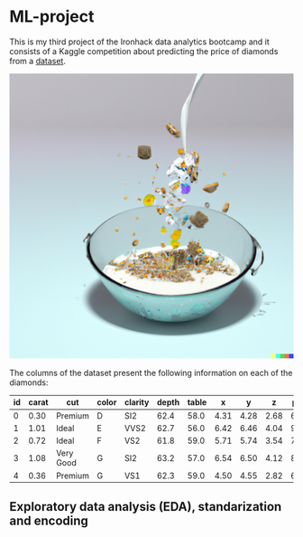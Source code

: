 # ML-project

This is my third project of the Ironhack data analytics bootcamp and it consists of a Kaggle competition about predicting the price of diamonds from a [dataset](https://www.kaggle.com/competitions/diamonds-datamad1022).

![diamond breakfast](/images/diamond-breakfast-1.png)

The columns of the dataset present the following information on each of the diamonds:

| id | carat | cut       | color | clarity | depth | table | x    | y    | z    | price |
|--- |-------|-----------|-------|---------|-------|-------|------|------|------|-------|
| 0  | 0.30  | Premium   | D     | SI2     | 62.4  | 58.0  | 4.31 | 4.28 | 2.68 | 6.353 |
| 1  | 1.01  | Ideal     | E     | VVS2    | 62.7  | 56.0  | 6.42 | 6.46 | 4.04 | 9.183 |
| 2  | 0.72  | Ideal     | F     | VS2     | 61.8  | 59.0  | 5.71 | 5.74 | 3.54 | 7.983 |
| 3  | 1.08  | Very Good | G     | SI2     | 63.2  | 57.0  | 6.54 | 6.50 | 4.12 | 8.371 |
| 4  | 0.36  | Premium   | G     | VS1     | 62.3  | 59.0  | 4.50 | 4.55 | 2.82 | 6.588 |

## Exploratory data analysis (EDA), standarization and encoding
